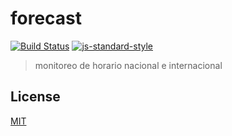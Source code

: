 # forecast
[![Build Status](https://img.shields.io/travis/YerkoPalma/forecast/master.svg?style=flat-square)](https://travis-ci.org/YerkoPalma/forecast) [![js-standard-style](https://img.shields.io/badge/code%20style-standard-brightgreen.svg?style=flat-square)](https://github.com/feross/standard)

> monitoreo de horario nacional e internacional

## License
[MIT](/license)
